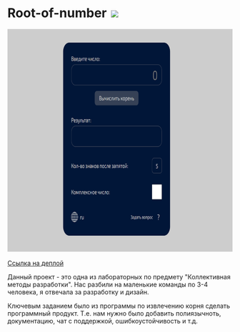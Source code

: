 # Root-of-number<img src="img/square-root-.ico" width="40" style="margin-left:10px">

<img src="img/Preview.png" height="500">

[Ссылка на деплой](https://lagertt.github.io/Root-of-number/)

Данный проект - это одна из лабораторных по предмету "Коллективная методы разработки". Нас разбили на маленькие команды по 3-4 человека, я отвечала за разработку и дизайн.

Ключевым заданием было из программы по извлечению корня сделать программный продукт. Т.е. нам нужно было добавить полиязычноть, документацию, чат с поддержкой, ошибкоустойчивость и т.д.

